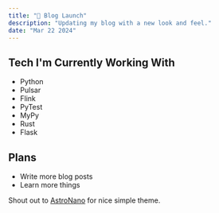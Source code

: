 ```yaml
---
title: "🚀 Blog Launch"
description: "Updating my blog with a new look and feel."
date: "Mar 22 2024"
---
```

## Tech I'm Currently Working With
- Python
- Pulsar
- Flink
- PyTest
- MyPy
- Rust
- Flask

## Plans
- Write more blog posts
- Learn more things

Shout out to [AstroNano](https://github.com/markhorn-dev/astro-nano) for nice simple theme.